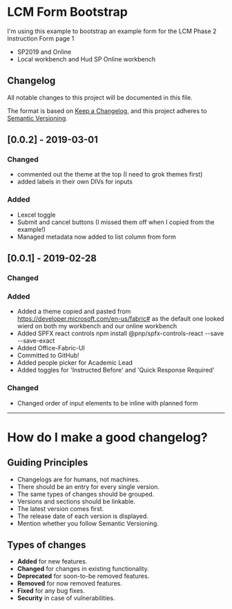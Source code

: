# LCM Form Bootstrap

I'm using this example to bootstrap an example form for the LCM Phase 2 Instruction Form page 1

- SP2019 and Online
- Local workbench and Hud SP Online workbench

## Changelog 

All notable changes to this project will be documented in this file.

The format is based on [Keep a Changelog](https://keepachangelog.com/en/1.0.0/),
and this project adheres to [Semantic Versioning](https://semver.org/spec/v2.0.0.html).

## [0.0.2] - 2019-03-01

### Changed

- commented out the theme at the top (I need to grok themes first)
- added labels in their own DIVs for inputs

### Added 

- Lexcel toggle
- Submit and cancel buttons (I missed them off when I copied from the example!)
- Managed metadata now added to list column from form

## [0.0.1] - 2019-02-28

### Changed

### Added 

- Added a theme copied and pasted from https://developer.microsoft.com/en-us/fabric# as the default one looked wierd on both my workbench and our online workbench
- Added SPFX react controls npm install @pnp/spfx-controls-react --save --save-exact
- Added Office-Fabric-UI
- Committed to GitHub!
- Added people picker for Academic Lead
- Added toggles for 'Instructed Before' and 'Quick Response Required'

### Changed

- Changed order of input elements to be inline with planned form

---
# How do I make a good changelog?

## Guiding Principles

- Changelogs are for humans, not machines.
- There should be an entry for every single version.
- The same types of changes should be grouped.
- Versions and sections should be linkable.
- The latest version comes first.
- The release date of each version is displayed.
- Mention whether you follow Semantic Versioning.

## Types of changes

- **Added** for new features.
- **Changed** for changes in existing functionality.
- **Deprecated** for soon-to-be removed features.
- **Removed** for now removed features.
- **Fixed** for any bug fixes.
- **Security** in case of vulnerabilities.